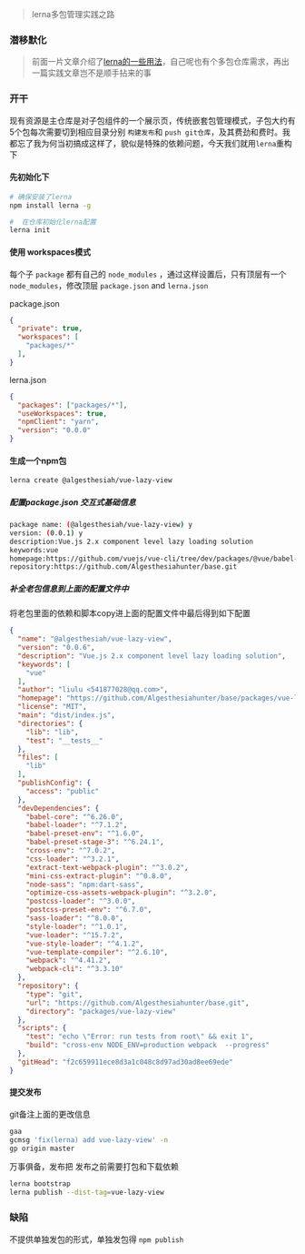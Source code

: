 > lerna多包管理实践之路

### 潜移默化

> 前面一片文章介绍了[lerna的一些用法](https://algesthesiahunter.top/articles/5f47d6f6fb6bb6f5fb8fb5df)，自己呢也有个多包仓库需求，再出一篇实践文章岂不是顺手拈来的事

### 开干

现有资源是主仓库是对子包组件的一个展示页，传统嵌套包管理模式，子包大约有5个包每次需要切到相应目录分别 `构建发布`和 `push git仓库`，及其费劲和费时。我都忘了我为何当初搞成这样了，貌似是特殊的依赖问题，今天我们就用`lerna`重构下

#### 先初始化下

``` bash
# 确保安装了lerna
npm install lerna -g

#  在仓库初始化lerna配置
lerna init
```

#### 使用 workspaces模式

每个子 `package` 都有自己的 `node_modules` ，通过这样设置后，只有顶层有一个 `node_modules`，修改顶层 `package.json` and `lerna.json`

  package.json

``` json
{
  "private": true,
  "workspaces": [
    "packages/*"
  ],
}

```

 lerna.json

``` json
{
  "packages": ["packages/*"],
  "useWorkspaces": true,
  "npmClient": "yarn",
  "version": "0.0.0"
}
```

#### 生成一个npm包

``` bash
lerna create @algesthesiah/vue-lazy-view

```

##### 配置package.json 交互式基础信息

``` bash
package name: (@algesthesiah/vue-lazy-view) y
version: (0.0.1) y
description:Vue.js 2.x component level lazy loading solution
keywords:vue
homepage:https://github.com/vuejs/vue-cli/tree/dev/packages/@vue/babel-preset-app#readme
repository:https://github.com/Algesthesiahunter/base.git
```

##### 补全老包信息到上面的配置文件中

将老包里面的依赖和脚本copy进上面的配置文件中最后得到如下配置

``` json
{
  "name": "@algesthesiah/vue-lazy-view",
  "version": "0.0.6",
  "description": "Vue.js 2.x component level lazy loading solution",
  "keywords": [
    "vue"
  ],
  "author": "liulu <541877028@qq.com>",
  "homepage": "https://github.com/Algesthesiahunter/base/packages/vue-lazy-view#readme",
  "license": "MIT",
  "main": "dist/index.js",
  "directories": {
    "lib": "lib",
    "test": "__tests__"
  },
  "files": [
    "lib"
  ],
  "publishConfig": {
    "access": "public"
  },
  "devDependencies": {
    "babel-core": "^6.26.0",
    "babel-loader": "^7.1.2",
    "babel-preset-env": "^1.6.0",
    "babel-preset-stage-3": "^6.24.1",
    "cross-env": "^7.0.2",
    "css-loader": "^3.2.1",
    "extract-text-webpack-plugin": "^3.0.2",
    "mini-css-extract-plugin": "^0.8.0",
    "node-sass": "npm:dart-sass",
    "optimize-css-assets-webpack-plugin": "^3.2.0",
    "postcss-loader": "^3.0.0",
    "postcss-preset-env": "^6.7.0",
    "sass-loader": "^8.0.0",
    "style-loader": "^1.0.1",
    "vue-loader": "^15.7.2",
    "vue-style-loader": "^4.1.2",
    "vue-template-compiler": "^2.6.10",
    "webpack": "^4.41.2",
    "webpack-cli": "^3.3.10"
  },
  "repository": {
    "type": "git",
    "url": "https://github.com/Algesthesiahunter/base.git",
    "directory": "packages/vue-lazy-view"
  },
  "scripts": {
    "test": "echo \"Error: run tests from root\" && exit 1",
    "build": "cross-env NODE_ENV=production webpack  --progress"
  },
  "gitHead": "f2c659911ece8d3a1c048c8d97ad30ad8ee69ede"
}
```

#### 提交发布

git备注上面的更改信息

``` bash
gaa
gcmsg 'fix(lerna) add vue-lazy-view' -n
gp origin master
```

万事俱备，发布把
发布之前需要打包和下载依赖

``` bash
lerna bootstrap
lerna publish --dist-tag=vue-lazy-view
```

### 缺陷

不提供单独发包的形式，单独发包得 `npm publish`
